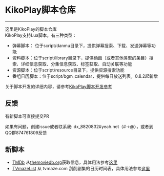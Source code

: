 # KikoPlay脚本仓库
---
这里是KikoPlay的脚本仓库  
KikoPlay支持Lua脚本，有三种类型：
 - 弹幕脚本： 位于script/danmu目录下，提供弹幕搜索、下载、发送弹幕等功能
 - 资料脚本：位于script/library目录下，提供动画（或者其他类型的条目）搜索、详细信息获取、分集信息获取、标签获取、自动关联等功能
 - 资源脚本：位于script/resource目录下，提供资源搜索功能
 - 番组日历脚本：位于script/bgm_calendar，提供每日放送列表。0.8.2起新增

关于脚本开发的详细内容，请参考[KikoPlay脚本开发参考](reference.md)
## 反馈

有新脚本可直接提交PR

如果有问题，创建issue或者联系我:
dx_8820832#yeah.net（#→@），或者到QQ群874761809反馈

## 新脚本

 - [TMDb](library/tmdb.lua) 从[themoviedb.org](themoviedb.org)获取信息，具体用法参考[这里](https://github.com/kafovin/KikoPlayScript)
 - [TVmazeList](bgm_calendar/tvmazelist.lua) 从 tvmaze.com 刮削剧集的日历时间表，具体用法参考[这里](https://github.com/kafovin/KikoPlayScript)